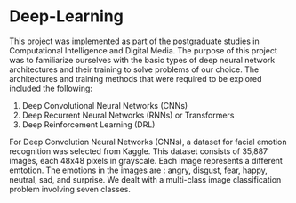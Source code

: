 # Deep-Learning
This project was implemented as part of the postgraduate studies in Computational Intelligence and Digital Media. 
The purpose of this project was to familiarize ourselves with the basic types of deep neural network architectures and their training to solve problems of our choice. The architectures and training methods that were required to be explored included the following:

1. Deep Convolutional Neural Networks (CNNs)
2. Deep Recurrent Neural Networks (RNNs) or Transformers
3. Deep Reinforcement Learning (DRL)

For Deep Convolution Neural Networks (CNNs), a dataset for facial emotion recognition was selected from Kaggle. This dataset consists of 35,887 images, each 48x48 pixels in grayscale. Each image represents a different
emtotion. The emotions in the images are : angry, disgust, fear, happy, neutral, sad, and surprise. We dealt with a multi-class image classification problem involving seven classes.

